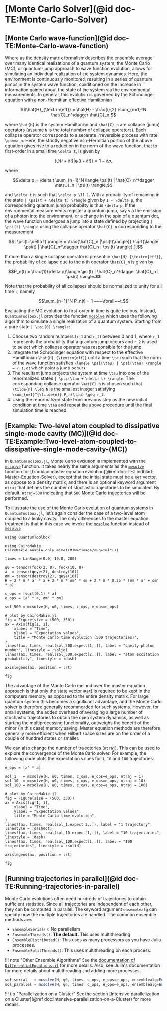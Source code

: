 # [Monte Carlo Solver](@id doc-TE:Monte-Carlo-Solver)

## [Monte Carlo wave-function](@id doc-TE:Monte-Carlo-wave-function)

Where as the density matrix formalism describes the ensemble average over many identical realizations of a quantum system, the Monte Carlo (MC), or quantum-jump approach to wave function evolution, allows for simulating an individual realization of the system dynamics. Here, the environment is continuously monitored, resulting in a series of quantum jumps in the system wave function, conditioned on the increase in information gained about the state of the system via the environmental measurements. In general, this evolution is governed by the Schrödinger equation with a non-Hermitian effective Hamiltonian

```math
\hat{H}_{\textrm{eff}} = \hat{H} - \frac{i}{2} \sum_{n=1}^N \hat{C}_n^\dagger \hat{C}_n.
```

where ``\hat{H}`` is the system Hamiltonian and ``\hat{C}_n`` are collapse (jump) operators (assume ``N`` is the total number of collapse operators). Each collapse operator corresponds to a separate irreversible process with rate ``\gamma_n``. Here, the strictly negative non-Hermitian portion of the above equation gives rise to a reduction in the norm of the wave function, that to first-order in a small time ``\delta t``, is given by

```math
\langle \psi(t + \delta t) | \psi(t + \delta t) \rangle = 1 - \delta p,
```

where

```math
\delta p = \delta t \sum_{n=1}^N \langle \psi(t) | \hat{C}_n^\dagger \hat{C}_n | \psi(t) \rangle,
```

and ``\delta t`` is such that ``\delta p \ll 1``. With a probability of remaining in the state ``| \psi(t + \delta t) \rangle`` given by ``1 - \delta p``, the corresponding quantum jump probability is thus ``\delta p``. If the environmental measurements register a quantum jump, say via the emission of a photon into the environment, or a change in the spin of a quantum dot, the wave function undergoes a jump into a state defined by projecting ``| \psi(t) \rangle`` using the collapse operator ``\hat{C}_n`` corresponding to the measurement

```math
| \psi(t+\delta t) \rangle = \frac{\hat{C}_n |\psi(t)\rangle}{ \sqrt{\langle \psi(t) | \hat{C}_n^\dagger \hat{C}_n | \psi(t) \rangle} }.
```

If more than a single collapse operator is present in ``\hat{H}_{\textrm{eff}}``, the probability of collapse due to the ``n``-th operator ``\hat{C}_n`` is given by

```math
P_n(t) = \frac{1}{\delta p}\langle \psi(t) | \hat{C}_n^\dagger \hat{C}_n | \psi(t) \rangle.
```

Note that the probability of all collapses should be normalized to unity for all time ``t``, namely

```math
\sum_{n=1}^N P_n(t) = 1 ~~~\forall~~t.
```

Evaluating the MC evolution to first-order in time is quite tedious. Instead, `QuantumToolbox.jl` provides the function [`mcsolve`](@ref) which uses the following algorithm to simulate a single realization of a quantum system. Starting from a pure state ``| \psi(0) \rangle``:

1. Choose two random numbers (``r_1`` and ``r_2``) between 0 and 1, where ``r_1`` represents the probability that a quantum jump occurs and  ``r_2`` is used to select which collapse operator was responsible for the jump.
1. Integrate the Schrödinger equation with respect to the effective Hamiltonian ``\hat{H}_{\textrm{eff}}`` until a time ``\tau`` such that the norm of the wave function satisfies ``\langle \psi(\tau) | \psi(\tau) \rangle = r_1``, at which point a jump occurs
1. The resultant jump projects the system at time ``\tau`` into one of the renormalized states ``| \psi(\tau + \delta t) \rangle``. The corresponding collapse operator ``\hat{C}_n`` is chosen such that ``\tilde{n} \leq N`` is the smallest integer satisfying ``\sum_{n=1}^{\tilde{n}} P_n(\tau) \geq r_2``.
1. Using the renormalized state from previous step as the new initial condition at time ``\tau`` and repeat the above procedure until the final simulation time is reached.

## [Example: Two-level atom coupled to dissipative single-mode cavity (MC)](@id doc-TE:Example:Two-level-atom-coupled-to-dissipative-single-mode-cavity-(MC))

In `QuantumToolbox.jl`, Monte Carlo evolution is implemented with the [`mcsolve`](@ref) function. It takes nearly the same arguments as the [`mesolve`](@ref) function for [Lindblad master equation evolution](@ref doc-TE:Lindblad-Master-Equation-Solver), except that the initial state must be a [`Ket`](@ref) vector, as oppose to a density matrix, and there is an optional keyword argument `ntraj` that defines the number of stochastic trajectories to be simulated. By default, `ntraj=500` indicating that `500` Monte Carlo trajectories will be performed.

To illustrate the use of the Monte Carlo evolution of quantum systems in `QuantumToolbox.jl`, let’s again consider the case of a two-level atom coupled to a leaky cavity. The only differences to the master equation treatment is that in this case we invoke the [`mcsolve`](@ref) function instead of [`mesolve`](@ref)

```@setup mcsolve
using QuantumToolbox

using CairoMakie
CairoMakie.enable_only_mime!(MIME"image/svg+xml"())
```

```@example mcsolve
times = LinRange(0.0, 10.0, 200)

ψ0 = tensor(fock(2, 0), fock(10, 8))
a  = tensor(qeye(2), destroy(10))
σm = tensor(destroy(2), qeye(10))
H = 2 * π * a' * a + 2 * π * σm' * σm + 2 * π * 0.25 * (σm * a' + σm' * a)

c_ops = [sqrt(0.1) * a]
e_ops = [a' * a, σm' * σm]

sol_500 = mcsolve(H, ψ0, times, c_ops, e_ops=e_ops)

# plot by CairoMakie.jl
fig = Figure(size = (500, 350))
ax = Axis(fig[1, 1],
    xlabel = "Time",
    ylabel = "Expectation values",
    title = "Monte Carlo time evolution (500 trajectories)",
)
lines!(ax, times, real(sol_500.expect[1,:]), label = "cavity photon number", linestyle = :solid)
lines!(ax, times, real(sol_500.expect[2,:]), label = "atom excitation probability", linestyle = :dash)

axislegend(ax, position = :rt)

fig
```

The advantage of the Monte Carlo method over the master equation approach is that only the state vector ([`Ket`](@ref)) is required to be kept in the computers memory, as opposed to the entire density matrix. For large quantum system this becomes a significant advantage, and the Monte Carlo solver is therefore generally recommended for such systems. However, for small systems, the added overhead of averaging a large number of stochastic trajectories to obtain the open system dynamics, as well as starting the multiprocessing functionality, outweighs the benefit of the minor (in this case) memory saving. Master equation methods are therefore generally more efficient when Hilbert space sizes are on the order of a couple of hundred states or smaller.

We can also change the number of trajectories (`ntraj`). This can be used to explore the convergence of the Monte Carlo solver. For example, the following code plots the expectation values for `1`, `10` and `100` trajectories:

```@example mcsolve
e_ops = [a' * a]

sol_1   = mcsolve(H, ψ0, times, c_ops, e_ops=e_ops, ntraj = 1)
sol_10  = mcsolve(H, ψ0, times, c_ops, e_ops=e_ops, ntraj = 10)
sol_100 = mcsolve(H, ψ0, times, c_ops, e_ops=e_ops, ntraj = 100)

# plot by CairoMakie.jl
fig = Figure(size = (500, 350))
ax = Axis(fig[1, 1],
    xlabel = "Time",
    ylabel = "Expectation values",
    title = "Monte Carlo time evolution",
)
lines!(ax, times, real(sol_1.expect[1,:]), label = "1 trajectory", linestyle = :dashdot)
lines!(ax, times, real(sol_10.expect[1,:]), label = "10 trajectories", linestyle = :dash)
lines!(ax, times, real(sol_100.expect[1,:]), label = "100 trajectories", linestyle = :solid)

axislegend(ax, position = :rt)

fig
```

## [Running trajectories in parallel](@id doc-TE:Running-trajectories-in-parallel)

Monte Carlo evolutions often need hundreds of trajectories to obtain sufficient statistics. Since all trajectories are independent of each other, they can be computed in parallel. The keyword argument `ensemblealg` can specify how the multiple trajectories are handled. The common ensemble methods are:

- `EnsembleSerial()`: No parallelism
- `EnsembleThreads()`: **The default.** This uses multithreading.
- `EnsembleDistributed()`: This uses as many processors as you have Julia processes.
- `EnsembleSplitThreads()`: This uses multithreading on each process.

!!! note "Other Ensemble Algorithms"
    See the [documentation of `DifferentialEquations.jl`](https://docs.sciml.ai/DiffEqDocs/stable/features/ensemble/) for more details. Also, see Julia's documentation for more details about multithreading and adding more processes.

```julia
sol_serial   = mcsolve(H, ψ0, times, c_ops, e_ops=e_ops, ensemblealg=EnsembleSerial())
sol_parallel = mcsolve(H, ψ0, times, c_ops, e_ops=e_ops, ensemblealg=EnsembleThreads());
```

!!! tip "Parallelization on a Cluster"
    See the section [Intensive parallelization on a Cluster](@ref doc:Intensive-parallelization-on-a-Cluster) for more details.
